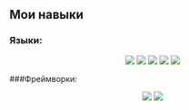 
## Мои навыки

### Языки:
<div style="text-align:center;">
<img src="https://img.shields.io/badge/PHP-%23777BB4.svg?style=flat-square&logo=php&logoColor=white"/>
<img src="https://img.shields.io/badge/JavaScript-%23F7DF1E.svg?style=flat-square&logo=JavaScript&logoColor=black"/>
<img src="https://img.shields.io/badge/HTML5-%23E44D26.svg?style=flat-square&logo=html5&logoColor=white"/> 
<img src="https://img.shields.io/badge/CSS3-%231572B6.svg?style=flat-square&logo=css3&logoColor=white"/>
<img src="https://img.shields.io/badge/Python-%233776AB.svg?style=flat-square&logo=python&logoColor=white"/>
</div>

###Фреймворки:
<div style="text-align:center;">
<img src="https://img.shields.io/badge/Laravel-%23FF2D20.svg?style=flat-square&logo=laravel&logoColor=white"/>
<img src="https://img.shields.io/badge/Vue.js-%234FC08D.svg?style=flat-square&logo=vue.js&logoColor=white"/>
<div>
